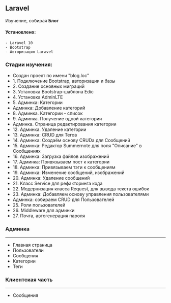 ## Laravel

Изучение, собирая **Блог**

#### Установлено:
    - Laravel 10
    - Bootstrap
    - Авторизация Laravel

### Стадии изучения:
<ul>
    <li>Создан проект по имени "blog.loc"</li>
    <li>1. Подключение Bootstrap, авторизации и базы</li>
    <li>2. Создание основных миграций</li>
    <li>3. Установка Bootstrap-шаблона Edic</li>
    <li>4. Установка AdminLTE</li>
    <li>5. Админка: Категории</li>
    <li>Админка: Добавление категорий</li>
    <li>8. Админка. Категории - список</li>
    <li>9. Админка. Получение одной категории</li>
    <li>Админка. Страница редактирования категории</li>
    <li>12. Админка. Удаление категории</li>
    <li>13. Админка: CRUD для Тегов</li>
    <li>14. Админка: Создаём основу CRUDа для Сообщений</li>
    <li>15. Админка: Редактор Summernote для поля "Описание" в Сообщениях</li>
    <li>16. Админка: Загрузка файлов изображений</li>
    <li>17. Админка: Привязываем пост к категории</li>
    <li>18. Админка: Привязываем тэги к сообщениям</li>
    <li>19. Админка: Изменение сообщений, изображений</li>
    <li>20. Админка: Удаление сообщений</li>
    <li>21. Класс Service для рефакторинга кода</li>
    <li>22. Модернизация класса Request, для вывода текста ошибок</li>
    <li>23. Админка: Добавляем основу управления пользователями</li>
    <li>Админка: собираем CRUD для Пользователей</li>
    <li>25. Роли пользователей</li>
    <li>26. Middleware для админки</li>
    <li>27. Почта, автогенерация пароля</li>
</ul>

<h3>Админка</h3>
<hr>
<ul>
    <li>Главная страница</li>
    <li>Пользователи</li>
    <li>Сообщения</li>
    <li>Категории</li>
    <li>Теги</li>
</ul>

<h3>Клиентская часть</h3>
<hr>
<ul>
    <li>Сообщения</li>
</ul>
